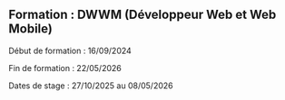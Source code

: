 Formation : DWWM (Développeur Web et Web Mobile)
-----------------------------------------------
<p>Début de formation : 16/09/2024</p>
<p>Fin de formation : 22/05/2026</p>
<p>Dates de stage : 27/10/2025 au 08/05/2026</p>
